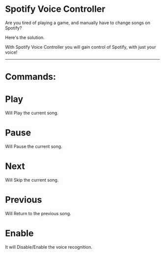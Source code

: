 # Spotify Voice Controller

Are you tired of playing a game, and manually have to change songs on Spotify?

Here's the solution.

With Spotify Voice Controller you will gain control of Spotify, with just your voice!

------------------------------------------------------------------------------------------------------------------------------------------

# Commands: 

# Play

Will Play the current song.

# Pause

Will Pause the current song.

# Next

Will Skip the current song.

# Previous

Will Return to the previous song.

# Enable

It will Disable/Enable the voice recognition.
